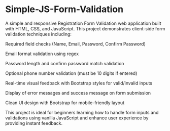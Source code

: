 # Simple-JS-Form-Validation
A simple and responsive Registration Form Validation web application built with HTML, CSS, and JavaScript.
This project demonstrates client-side form validation techniques including:

Required field checks (Name, Email, Password, Confirm Password)

Email format validation using regex

Password length and confirm password match validation

Optional phone number validation (must be 10 digits if entered)

Real-time visual feedback with Bootstrap styles for valid/invalid inputs

Display of error messages and success message on form submission

Clean UI design with Bootstrap for mobile-friendly layout

This project is ideal for beginners learning how to handle form inputs and validations using vanilla JavaScript and enhance user experience by providing instant feedback.
